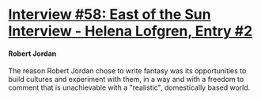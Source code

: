 # [Interview #58: East of the Sun Interview - Helena Lofgren, Entry #2](https://www.theoryland.com/intvmain.php?i=58#2)

#### Robert Jordan

The reason Robert Jordan chose to write fantasy was its opportunities to build cultures and experiment with them, in a way and with a freedom to comment that is unachievable with a "realistic", domestically based world.


